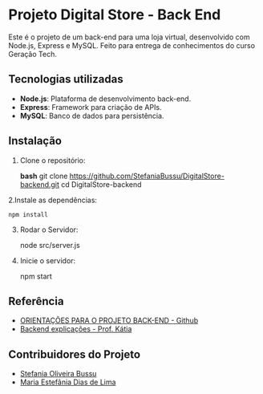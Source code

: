 # Projeto Digital Store  - Back End

Este é o projeto de um back-end para uma loja virtual, desenvolvido com Node.js, Express e MySQL. Feito para entrega de conhecimentos do curso Geração Tech.


## Tecnologias utilizadas

  - **Node.js**: Plataforma de desenvolvimento back-end.
  - **Express**: Framework para criação de APIs.
  - **MySQL**: Banco de dados para persistência.


## Instalação

1. Clone o repositório:

   **bash**
   git clone https://github.com/StefaniaBussu/DigitalStore-backend.git
   cd DigitalStore-backend

 2.Instale as dependências:

    npm install


3. Rodar o Servidor:

   node src/server.js


4. Inicie o servidor:

   npm start
   

## Referência

 - [ORIENTAÇÕES PARA O PROJETO BACK-END - Github](https://github.com/digitalcollegebr/projeto-backend)
 - [Backend explicações - Prof. Kátia](https://dust-starburst-c57.notion.site/Desenvolvimento-Back-End-JavaScript-5038d9fff41d45688f698f7d88a5a19e
)



## Contribuidores do Projeto

- [Stefania Oliveira Bussu](https://github.com/StefaniaBussu)
- [Maria Estefânia Dias de Lima](https://github.com/mel1ma)

